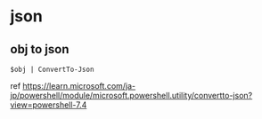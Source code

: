 
# json


## obj to json

```
$obj | ConvertTo-Json
```

ref
https://learn.microsoft.com/ja-jp/powershell/module/microsoft.powershell.utility/convertto-json?view=powershell-7.4


